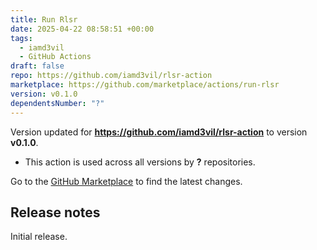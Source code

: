 ```yaml
---
title: Run Rlsr
date: 2025-04-22 08:58:51 +00:00
tags:
  - iamd3vil
  - GitHub Actions
draft: false
repo: https://github.com/iamd3vil/rlsr-action
marketplace: https://github.com/marketplace/actions/run-rlsr
version: v0.1.0
dependentsNumber: "?"
---
```



Version updated for **https://github.com/iamd3vil/rlsr-action** to version **v0.1.0**.
- This action is used across all versions by **?** repositories.

Go to the [GitHub Marketplace](https://github.com/marketplace/actions/run-rlsr) to find the latest changes.

## Release notes

Initial release.
